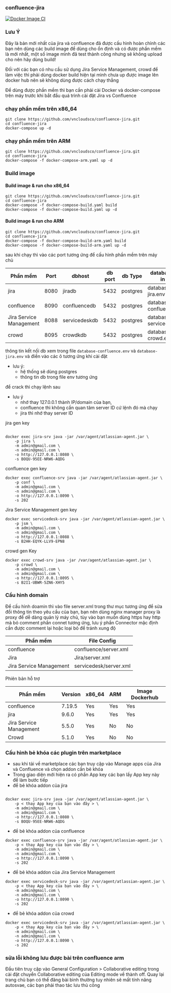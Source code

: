 ### confluence-jira
[![Docker Image CI](https://github.com/vncloudsco/confluence-jira/actions/workflows/docker-image.yml/badge.svg?branch=7.16.2-8.22.2)](https://github.com/vncloudsco/confluence-jira/actions/workflows/docker-image.yml)

### Lưu Ý

Đây là bản mới nhất của jira và confluence đã được cấu hình hoàn chỉnh các bạn nên dùng các build image để dùng cho ổn định và có được phần mềm là mới nhất, một số image mình đã test thành công nhưng sẽ không upload cho nên hãy dùng build!

Đối với các bạn có nhu cầu sử dụng Jira Service Management, crowd để làm việc thì phải dùng docker build hiện tại mình chưa up được image lên docker hub nên sẽ không dùng được cách chạy thẳng

Để dùng được phần mềm thì bạn cần phải cài Docker và docker-compose trên máy trước khi bắt đầu quá trình cài đặt Jira vs Confluence

### chạy phần mềm trên x86_64

```
git clone https://github.com/vncloudsco/confluence-jira.git
cd confluence-jira
docker-compose up -d
``` 
### chạy phần mềm trên ARM

```
git clone https://github.com/vncloudsco/confluence-jira.git
cd confluence-jira
docker-compose -f docker-compose-arm.yaml up -d
``` 
### Build image

#### Build image & run cho x86_64

```
git clone https://github.com/vncloudsco/confluence-jira.git
cd confluence-jira
docker-compose -f docker-compose-build.yaml build
docker-compose -f docker-compose-build.yaml up -d
``` 
#### Build image & run cho ARM

```
git clone https://github.com/vncloudsco/confluence-jira.git
cd confluence-jira
docker-compose -f docker-compose-build-arm.yaml build
docker-compose -f docker-compose-build-arm.yaml up -d 
``` 


sau khi chạy thì vào các port tương ứng để cấu hình phần mềm trên máy chủ

| Phần mềm     | Port        | dbhost       | db port | db Type  |   database info in file | Version |
| ------------ | ----------- | ------------ | ------- | -------  | ----------------------- | --------|
| jira         | 8080        | jiradb       |  5432   | postgres | database-jira.env       |    13   |
| confluence   | 8090        | confluencedb |  5432   | postgres | database-confluence.env |    14   |
| Jira Service Management | 8088 | servicedeskdb | 5432 | postgres | database-servicedesk.env | 13   |
| crowd        | 8095        | crowdkdb     | 5432    |  postgres | database-crowd.env| 13 |


thông tin kết nối db xem trong file  ```database-confluence.env``` và ```database-jira.env``` và điền vào các ô tương ứng khi cài đặt

- lưu ý: 
    - hệ thống sẽ dùng postgres
    - thông tin db trong file env tương ứng


để crack thì chạy lệnh sau 

- lưu ý 
    - nhớ thay 127.0.0.1 thành IP/domain của bạn,
    - confluence thì không cần quan tâm server ID cứ lệnh đó mà chạy
    - jira thì nhớ thay server ID 

jira gen key

```

docker exec jira-srv java -jar /var/agent/atlassian-agent.jar \
    -p jira \
    -m admin@gmail.com \
    -n admin@gmail.com \
    -o http://127.0.0.1:8080 \
    -s BOQU-95EE-NRW6-AQDG

```

confluence gen key

```
docker exec confluence-srv java -jar /var/agent/atlassian-agent.jar \
    -p conf \
    -m admin@gmail.com \
    -n admin@gmail.com \
    -o http://127.0.0.1:8090 \
    -s 202
```

Jira Service Management gen key

```
docker exec servicedesk-srv java -jar /var/agent/atlassian-agent.jar \
    -p jsm \
    -m admin@gmail.com \
    -n admin@gmail.com \
    -o http://127.0.0.1:8088 \
    -s B2HH-EQYK-LLV9-EPN8
```
crowd gen Key
```
docker exec crowd-srv java -jar /var/agent/atlassian-agent.jar \
    -p crowd \
    -m admin@gmail.com \
    -n admin@gmail.com \
    -o http://127.0.0.1:8095 \
    -s B2I1-UBWR-5ZN6-XHY5
```

### Cầu hình domain 

Để cấu hình doamin thì vào file server.xml trong thư mục tương ứng để sửa đổi thông tin theo yêu cầu của bạn, bạn nên dùng nginx manager proxy là proxy để dễ dàng quản lý máy chủ, tùy vào bạn muốn dùng https hay http mà bỏ comment phần connet tương ứng, lưu ý phần Connector mặc định cần được comment lại hoặc loại bỏ để tránh xung độ

| Phần mềm     | File Config   |
| ------------ | ---------    |
| confluence   | confluence/server.xml   |
| Jira         | Jira/server.xml   |
| Jira Service Management | servicedesk/server.xml |


Phiên bản hỗ trợ

| Phần mềm     | Version   | x86_64 | ARM | Image Dockerhub |
| ------------ | --------- | ------ | --- | --------------- |
| confluence   | 7.19.5    | Yes    | Yes | Yes             |
| jira         | 9.6.0     | Yes    | Yes | Yes             |
| Jira Service Management | 5.5.0 | Yes | No | No           |
| Crowd        | 5.1.0     | Yes    | No  | No              |


### Cấu hình bẻ khóa các plugin trên marketplace

- sau khi tải về marketplace các bạn truy cập vào  Manage apps của Jira và Confluence và chọn addon cần bẻ khóa
- Trong giao diện mới hiện ra có phần App key các bạn lấy App key này để làm bước tiếp 
- để bẻ khóa addon của jira

```

docker exec jira-srv java -jar /var/agent/atlassian-agent.jar \
    -p < thay App key của bạn vào đây > \
    -m admin@gmail.com \
    -n admin@gmail.com \
    -o http://127.0.0.1:8080 \
    -s BOQU-95EE-NRW6-AQDG

```

- để bẻ khóa addon của confluence

```
docker exec confluence-srv java -jar /var/agent/atlassian-agent.jar \
    -p < thay App key của bạn vào đây > \
    -m admin@gmail.com \
    -n admin@gmail.com \
    -o http://127.0.0.1:8090 \
    -s 202
```


- để bẻ khóa addon của Jira Service Management

```
docker exec servicedesk-srv java -jar /var/agent/atlassian-agent.jar \
    -p < thay App key của bạn vào đây > \
    -m admin@gmail.com \
    -n admin@gmail.com \
    -o http://127.0.0.1:8090 \
    -s 202
```

- để bẻ khóa addon của crowd

```
docker exec servicedesk-srv java -jar /var/agent/atlassian-agent.jar \
    -p < thay App key của bạn vào đây > \
    -m admin@gmail.com \
    -n admin@gmail.com \
    -o http://127.0.0.1:8090 \
    -s 202
```


### sửa lỗi không lưu được bài trên confluence arm

Đầu tiên truy cập vào General Configuration  >  Collaborative editing trong cài đặt chuyển Collaborative editing của Editing mode về thành off. Quay lại trang chủ bạn có thể đăng bài bình thường tuy nhiên sẽ mất tính năng autosvae, các bạn phải thao tác lưu thủ công